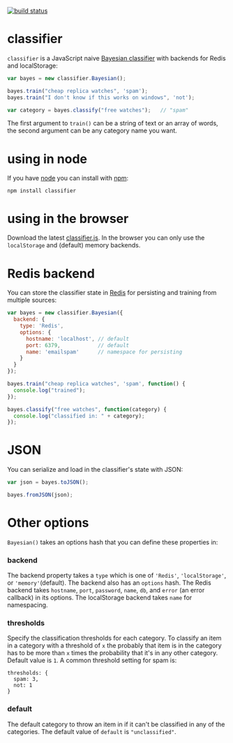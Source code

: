 [![build status](https://secure.travis-ci.org/harthur/classifier.png)](http://travis-ci.org/harthur/classifier)
# classifier

`classifier` is a JavaScript naive [Bayesian classifier](http://en.wikipedia.org/wiki/Bayesian_spam_filtering) with backends for Redis and localStorage:

```javascript
var bayes = new classifier.Bayesian();

bayes.train("cheap replica watches", 'spam');
bayes.train("I don't know if this works on windows", 'not');

var category = bayes.classify("free watches");   // "spam"
```

The first argument to `train()` can be a string of text or an array of words, the second argument can be any category name you want.

# using in node
If you have [node](http://nodejs.org/) you can install with [npm](http://github.com/isaacs/npm):

	npm install classifier

# using in the browser
Download the latest [classifier.js](http://github.com/harthur/classifier/downloads). In the browser you can only use the `localStorage` and (default) memory backends.

# Redis backend
You can store the classifier state in [Redis](http://redis.io/) for persisting and training from multiple sources:

```javascript
var bayes = new classifier.Bayesian({
  backend: {
    type: 'Redis',
    options: {
      hostname: 'localhost', // default
      port: 6379,            // default
      name: 'emailspam'      // namespace for persisting
    }
  }
});

bayes.train("cheap replica watches", 'spam', function() {
  console.log("trained");
});

bayes.classify("free watches", function(category) {
  console.log("classified in: " + category);
});
```

# JSON
You can serialize and load in the classifier's state with JSON:

```javascript
var json = bayes.toJSON();

bayes.fromJSON(json);
```

# Other options
`Bayesian()` takes an options hash that you can define these properties in:

### backend
The backend property takes a `type` which is one of `'Redis'`, `'localStorage'`, or `'memory'`(default). The backend also has an `options` hash. The Redis backend takes `hostname`, `port`, `password`, `name`, `db`, and `error` (an error callback) in its options. The localStorage backend takes `name` for namespacing.

### thresholds
Specify the classification thresholds for each category. To classify an item in a category with a threshold of `x` the probably that item is in the category has to be more than `x` times the probability that it's in any other category. Default value is `1`. A common threshold setting for spam is:

```
thresholds: {
  spam: 3,
  not: 1
}
```

### default
The default category to throw an item in if it can't be classified in any of the categories. The default value of `default` is `"unclassified"`.



